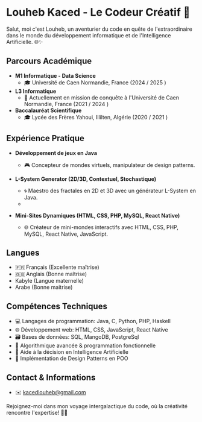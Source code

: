 # Louheb Kaced - Le Codeur Créatif 🚀

Salut, moi c'est Louheb, un aventurier du code en quête de l'extraordinaire dans le monde du développement informatique et de l'Intelligence Artificielle. 🌐✨

## Parcours Académique
- **M1 Informatique - Data Science**
  - 🎓 Université de Caen Normandie, France (2024 / 2025 )
- **L3 Informatique**
  - 🚀 Actuellement en mission de conquête à l'Université de Caen Normandie, France (2021 / 2024 )
- **Baccalauréat Scientifique**
  - 🎓 Lycée des Frères Yahoui, Illilten, Algérie (2020 / 2021 )

## Expérience Pratique
- **Développement de jeux en Java**
  - 🎮 Concepteur de mondes virtuels, manipulateur de design patterns.

- **L-System Generator (2D/3D, Contextuel, Stochastique)**
  - 🌀 Maestro des fractales en 2D et 3D avec un générateur L-System en Java.
  - 
- **Mini-Sites Dynamiques (HTML, CSS, PHP, MySQL, React Native)**
  - 🌐 Créateur de mini-mondes interactifs avec HTML, CSS, PHP, MySQL, React Native, JavaScript.

## Langues
- 🇫🇷 Français (Excellente maîtrise)
- 🇬🇧 Anglais (Bonne maîtrise)
-  Kabyle (Langue maternelle)
-  Arabe (Bonne maitrise)

## Compétences Techniques
- 💻 Langages de programmation: Java, C, Python, PHP, Haskell
- 🌐 Développement web: HTML, CSS, JavaScript, React Native
- 🗃️ Bases de données: SQL, MangoDB, PostgreSql
- 🧠 Algorithmique avancée & programmation fonctionnelle
- 🤖 Aide à la décision en Intelligence Artificielle
- 🎨 Implémentation de Design Patterns en POO

## Contact & Informations
- ✉️ kacedlouheb@gmail.com
  
Rejoignez-moi dans mon voyage intergalactique du code, où la créativité rencontre l'expertise! 🚀🌌
